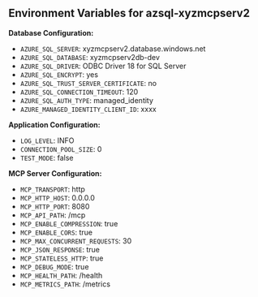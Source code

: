 
## Environment Variables for azsql-xyzmcpserv2

**Database Configuration:**
- `AZURE_SQL_SERVER`: xyzmcpserv2.database.windows.net
- `AZURE_SQL_DATABASE`: xyzmcpserv2db-dev
- `AZURE_SQL_DRIVER`: ODBC Driver 18 for SQL Server
- `AZURE_SQL_ENCRYPT`: yes
- `AZURE_SQL_TRUST_SERVER_CERTIFICATE`: no
- `AZURE_SQL_CONNECTION_TIMEOUT`: 120
- `AZURE_SQL_AUTH_TYPE`: managed_identity
- `AZURE_MANAGED_IDENTITY_CLIENT_ID`: xxxx

**Application Configuration:**
- `LOG_LEVEL`: INFO
- `CONNECTION_POOL_SIZE`: 0
- `TEST_MODE`: false

**MCP Server Configuration:**
- `MCP_TRANSPORT`: http
- `MCP_HTTP_HOST`: 0.0.0.0
- `MCP_HTTP_PORT`: 8080
- `MCP_API_PATH`: /mcp
- `MCP_ENABLE_COMPRESSION`: true
- `MCP_ENABLE_CORS`: true
- `MCP_MAX_CONCURRENT_REQUESTS`: 30
- `MCP_JSON_RESPONSE`: true
- `MCP_STATELESS_HTTP`: true
- `MCP_DEBUG_MODE`: true
- `MCP_HEALTH_PATH`: /health
- `MCP_METRICS_PATH`: /metrics
